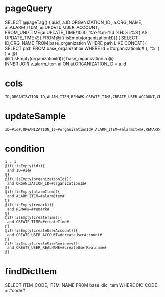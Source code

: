 pageQuery
===
SELECT
@pageTag() {
    ai.id,
	a.ID ORGANIZATION_ID ,
	a.ORG_NAME,
	ai.ALARM_ITEM,
	ai.UPDATE_USER_ACCOUNT,
	FROM_UNIXTIME(ai.UPDATE_TIME/1000,'%Y-%m-%d %H:%i:%S') AS UPDATE_TIME
@}
FROM
@if(!isEmpty(organizationId)){
	( SELECT ID,ORG_NAME 
	    FROM base_organization 
	    WHERE path LIKE CONCAT( ( SELECT path FROM base_organization WHERE id = #organizationId# ), '%' ) ) a
  @}   
@if(isEmpty(organizationId)){
    base_organization a
  @}   
	INNER JOIN v_alarm_item ai ON ai.ORGANIZATION_ID = a.id

cols
===
	ID,ORGANIZATION_ID,ALARM_ITEM,REMARK,CREATE_TIME,CREATE_USER_ACCOUNT,CREATE_USER_REALNAME

updateSample
===
	
	ID=#id#,ORGANIZATION_ID=#organizationId#,ALARM_ITEM=#alarmItem#,REMARK=#remark#,CREATE_TIME=#createTime#,CREATE_USER_ACCOUNT=#createUserAccount#,CREATE_USER_REALNAME=#createUserRealname#

condition
===

	1 = 1  
	@if(!isEmpty(id)){
	 and ID=#id#
	@}
	@if(!isEmpty(organizationId)){
	 and ORGANIZATION_ID=#organizationId#
	@}
	@if(!isEmpty(alarmItem)){
	 and ALARM_ITEM=#alarmItem#
	@}
	@if(!isEmpty(remark)){
	 and REMARK=#remark#
	@}
	@if(!isEmpty(createTime)){
	 and CREATE_TIME=#createTime#
	@}
	@if(!isEmpty(createUserAccount)){
	 and CREATE_USER_ACCOUNT=#createUserAccount#
	@}
	@if(!isEmpty(createUserRealname)){
	 and CREATE_USER_REALNAME=#createUserRealname#
	@}
findDictItem
===
SELECT
ITEM_CODE,
ITEM_NAME
FROM
base_dic_item
WHERE
DIC_CODE = #code#